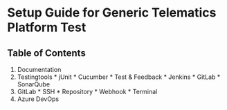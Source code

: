 # 				Setup Guide for Generic Telematics Platform Test

##				Table of Contents

1)	Documentation
2)	Testingtools
		* jUnit
		* Cucumber
		* Test & Feedback
		* Jenkins
		* GitLab
		* SonarQube
3)	GitLab
		* SSH
		* Repository
		* Webhook 
		* Terminal 
4) 	Azure DevOps

